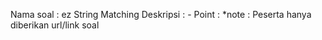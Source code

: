 Nama soal       : ez String Matching
Deskripsi       : -
Point           :
*note : Peserta hanya diberikan url/link soal